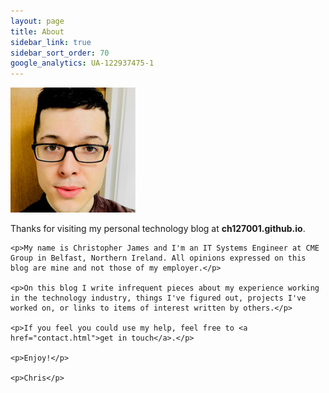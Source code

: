 ```yaml
---
layout: page
title: About
sidebar_link: true
sidebar_sort_order: 70
google_analytics: UA-122937475-1
---
```



<div class="left-col">
    <img src="uploads/0.jpeg">
</div>

<div class="right-col">
    <p>Thanks for visiting my personal technology blog at <b>ch127001.github.io</b>.</p>

    <p>My name is Christopher James and I'm an IT Systems Engineer at CME Group in Belfast, Northern Ireland. All opinions expressed on this blog are mine and not those of my employer.</p>

    <p>On this blog I write infrequent pieces about my experience working in the technology industry, things I've figured out, projects I've worked on, or links to items of interest written by others.</p>

    <p>If you feel you could use my help, feel free to <a href="contact.html">get in touch</a>.</p>

    <p>Enjoy!</p>

    <p>Chris</p>
</div>

